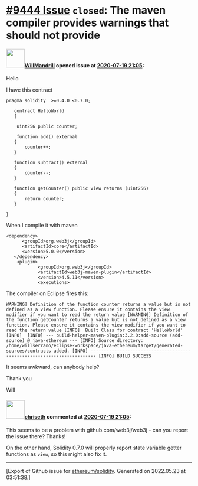 # [\#9444 Issue](https://github.com/ethereum/solidity/issues/9444) `closed`: The maven compiler provides warnings that should not provide

#### <img src="https://avatars.githubusercontent.com/u/66567394?v=4" width="50">[WillMandrill](https://github.com/WillMandrill) opened issue at [2020-07-19 21:05](https://github.com/ethereum/solidity/issues/9444):

Hello

I have this contract
```solidity
pragma solidity  >=0.4.0 <0.7.0;

   contract HelloWorld 
   {

   	uint256 public counter;
   
   	function add() external
   {
       counter++;
   }
 
   function subtract() external
   {
       counter--;
   }
   
   function getCounter() public view returns (uint256) 
   {
       return counter;
   }
 
}
```

When I compile it with maven 
```
<dependency>
      <groupId>org.web3j</groupId>
      <artifactId>core</artifactId>
      <version>5.0.0</version>
   </dependency>
    <plugin>
            <groupId>org.web3j</groupId>
            <artifactId>web3j-maven-plugin</artifactId>
            <version>4.5.11</version>
            <executions>
```

The compiler on Eclipse fires this:

`WARNING] Definition of the function counter returns a value but is not defined as a view function. Please ensure it contains the view modifier if you want to read the return value
[WARNING] Definition of the function getCounter returns a value but is not defined as a view function. Please ensure it contains the view modifier if you want to read the return value
[INFO] 	Built Class for contract 'HelloWorld'
[INFO] 
[INFO] --- build-helper-maven-plugin:3.2.0:add-source (add-source) @ java-ethereum ---
[INFO] Source directory: /home/willserrano/eclipse-workspace/java-ethereum/target/generated-sources/contracts added.
[INFO] ------------------------------------------------------------------------
[INFO] BUILD SUCCESS`

It seems awkward, can anybody help?

Thank you

Will


#### <img src="https://avatars.githubusercontent.com/u/9073706?v=4" width="50">[chriseth](https://github.com/chriseth) commented at [2020-07-19 21:05](https://github.com/ethereum/solidity/issues/9444#issuecomment-661086540):

This seems to be a problem with github.com/web3j/web3j - can you report the issue there? Thanks!

On the other hand, Solidity 0.7.0 will properly report state variable getter functions as `view`, so this might also fix it.


-------------------------------------------------------------------------------



[Export of Github issue for [ethereum/solidity](https://github.com/ethereum/solidity). Generated on 2022.05.23 at 03:51:38.]
